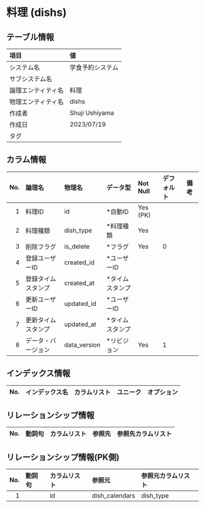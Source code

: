 # 料理 (dishs)

## テーブル情報

| 項目                           | 値                                                                                                   |
|:-------------------------------|:-----------------------------------------------------------------------------------------------------|
| システム名                     | 学食予約システム                                                                                     |
| サブシステム名                 |                                                                                                      |
| 論理エンティティ名             | 料理                                                                                                 |
| 物理エンティティ名             | dishs                                                                                                |
| 作成者                         | Shuji Ushiyama                                                                                       |
| 作成日                         | 2023/07/19                                                                                           |
| タグ                           |                                                                                                      |



## カラム情報

| No. | 論理名                         | 物理名                         | データ型                       | Not Null | デフォルト           | 備考                           |
|----:|:-------------------------------|:-------------------------------|:-------------------------------|:---------|:---------------------|:-------------------------------|
|   1 | 料理ID                         | id                             | *自動ID                        | Yes (PK) |                      |                                |
|   2 | 料理種類                       | dish_type                      | *料理種類                      | Yes      |                      |                                |
|   3 | 削除フラグ                     | is_delete                      | *フラグ                        | Yes      | 0                    |                                |
|   4 | 登録ユーザーID                 | created_id                     | *ユーザーID                    |          |                      |                                |
|   5 | 登録タイムスタンプ             | created_at                     | *タイムスタンプ                |          |                      |                                |
|   6 | 更新ユーザーID                 | updated_id                     | *ユーザーID                    |          |                      |                                |
|   7 | 更新タイムスタンプ             | updated_at                     | *タイムスタンプ                |          |                      |                                |
|   8 | データ・バージョン             | data_version                   | *リビジョン                    | Yes      | 1                    |                                |



## インデックス情報

| No. | インデックス名                 | カラムリスト                             | ユニーク   | オプション                     | 
|----:|:-------------------------------|:-----------------------------------------|:-----------|:-------------------------------|



## リレーションシップ情報

| No. | 動詞句                         | カラムリスト                             | 参照先                         | 参照先カラムリスト                       |
|----:|:-------------------------------|:-----------------------------------------|:-------------------------------|:-----------------------------------------|



## リレーションシップ情報(PK側)

| No. | 動詞句                         | カラムリスト                             | 参照元                         | 参照元カラムリスト                       |
|----:|:-------------------------------|:-----------------------------------------|:-------------------------------|:-----------------------------------------|
|   1 |                                | id                                       | dish_calendars                 | dish_type                                |


